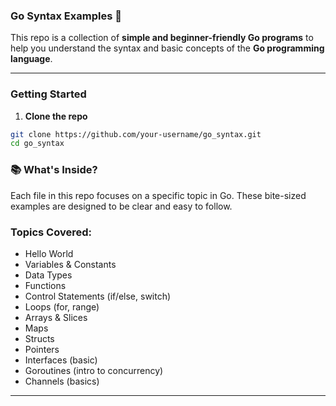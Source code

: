 ### Go Syntax Examples 🚀

This repo is a collection of **simple and beginner-friendly Go programs** to help you understand the syntax and basic concepts of the **Go programming language**.

---


### Getting Started

1. **Clone the repo**  
```bash
git clone https://github.com/your-username/go_syntax.git
cd go_syntax
```


### 📚 What's Inside?

Each file in this repo focuses on a specific topic in Go. These bite-sized examples are designed to be clear and easy to follow.

### Topics Covered:
- Hello World
- Variables & Constants
- Data Types
- Functions
- Control Statements (if/else, switch)
- Loops (for, range)
- Arrays & Slices
- Maps
- Structs
- Pointers
- Interfaces (basic)
- Goroutines (intro to concurrency)
- Channels (basics)

---
